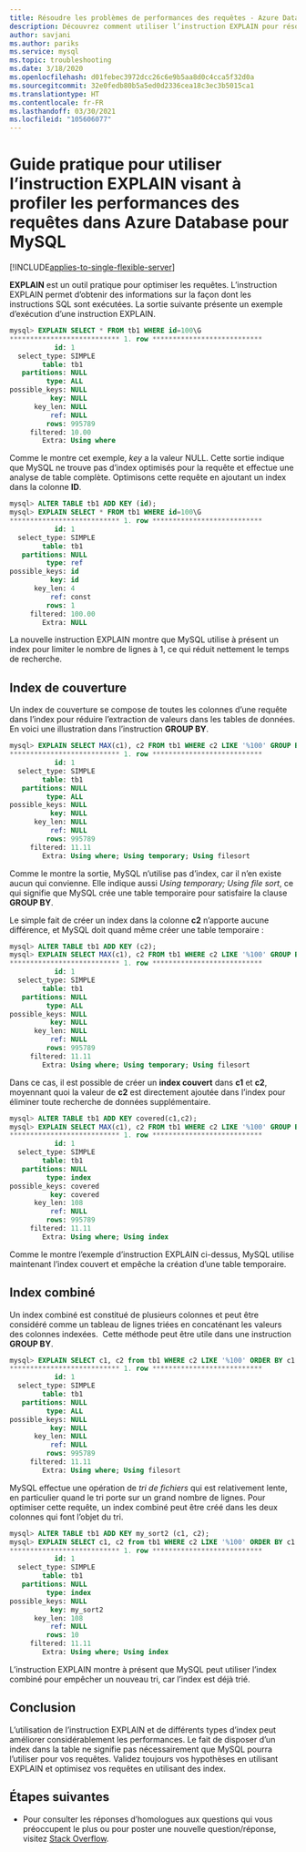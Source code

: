 ```yaml
---
title: Résoudre les problèmes de performances des requêtes - Azure Database pour MySQL
description: Découvrez comment utiliser l’instruction EXPLAIN pour résoudre les problèmes de performances des requêtes dans Azure Database pour MySQL.
author: savjani
ms.author: pariks
ms.service: mysql
ms.topic: troubleshooting
ms.date: 3/18/2020
ms.openlocfilehash: d01febec3972dcc26c6e9b5aa8d0c4cca5f32d0a
ms.sourcegitcommit: 32e0fedb80b5a5ed0d2336cea18c3ec3b5015ca1
ms.translationtype: HT
ms.contentlocale: fr-FR
ms.lasthandoff: 03/30/2021
ms.locfileid: "105606077"
---
```

# <a name="how-to-use-explain-to-profile-query-performance-in-azure-database-for-mysql"></a>Guide pratique pour utiliser l’instruction EXPLAIN visant à profiler les performances des requêtes dans Azure Database pour MySQL
[!INCLUDE[applies-to-single-flexible-server](includes/applies-to-single-flexible-server.md)]

**EXPLAIN** est un outil pratique pour optimiser les requêtes. L’instruction EXPLAIN permet d’obtenir des informations sur la façon dont les instructions SQL sont exécutées. La sortie suivante présente un exemple d’exécution d’une instruction EXPLAIN.

```sql
mysql> EXPLAIN SELECT * FROM tb1 WHERE id=100\G
*************************** 1. row ***************************
           id: 1
  select_type: SIMPLE
        table: tb1
   partitions: NULL
         type: ALL
possible_keys: NULL
          key: NULL
      key_len: NULL
          ref: NULL
         rows: 995789
     filtered: 10.00
        Extra: Using where
```

Comme le montre cet exemple, *key* a la valeur NULL. Cette sortie indique que MySQL ne trouve pas d’index optimisés pour la requête et effectue une analyse de table complète. Optimisons cette requête en ajoutant un index dans la colonne **ID**.

```sql
mysql> ALTER TABLE tb1 ADD KEY (id);
mysql> EXPLAIN SELECT * FROM tb1 WHERE id=100\G
*************************** 1. row ***************************
           id: 1
  select_type: SIMPLE
        table: tb1
   partitions: NULL
         type: ref
possible_keys: id
          key: id
      key_len: 4
          ref: const
         rows: 1
     filtered: 100.00
        Extra: NULL
```

La nouvelle instruction EXPLAIN montre que MySQL utilise à présent un index pour limiter le nombre de lignes à 1, ce qui réduit nettement le temps de recherche.
 
## <a name="covering-index"></a>Index de couverture
Un index de couverture se compose de toutes les colonnes d’une requête dans l’index pour réduire l’extraction de valeurs dans les tables de données. En voici une illustration dans l’instruction **GROUP BY**.
 
```sql
mysql> EXPLAIN SELECT MAX(c1), c2 FROM tb1 WHERE c2 LIKE '%100' GROUP BY c1\G
*************************** 1. row ***************************
           id: 1
  select_type: SIMPLE
        table: tb1
   partitions: NULL
         type: ALL
possible_keys: NULL
          key: NULL
      key_len: NULL
          ref: NULL
         rows: 995789
     filtered: 11.11
        Extra: Using where; Using temporary; Using filesort
```

Comme le montre la sortie, MySQL n’utilise pas d’index, car il n’en existe aucun qui convienne. Elle indique aussi *Using temporary; Using file sort*, ce qui signifie que MySQL crée une table temporaire pour satisfaire la clause **GROUP BY**.
 
Le simple fait de créer un index dans la colonne **c2** n’apporte aucune différence, et MySQL doit quand même créer une table temporaire :

```sql 
mysql> ALTER TABLE tb1 ADD KEY (c2);
mysql> EXPLAIN SELECT MAX(c1), c2 FROM tb1 WHERE c2 LIKE '%100' GROUP BY c1\G
*************************** 1. row ***************************
           id: 1
  select_type: SIMPLE
        table: tb1
   partitions: NULL
         type: ALL
possible_keys: NULL
          key: NULL
      key_len: NULL
          ref: NULL
         rows: 995789
     filtered: 11.11
        Extra: Using where; Using temporary; Using filesort
```

Dans ce cas, il est possible de créer un **index couvert** dans **c1** et **c2**, moyennant quoi la valeur de **c2** est directement ajoutée dans l’index pour éliminer toute recherche de données supplémentaire.

```sql 
mysql> ALTER TABLE tb1 ADD KEY covered(c1,c2);
mysql> EXPLAIN SELECT MAX(c1), c2 FROM tb1 WHERE c2 LIKE '%100' GROUP BY c1\G
*************************** 1. row ***************************
           id: 1
  select_type: SIMPLE
        table: tb1
   partitions: NULL
         type: index
possible_keys: covered
          key: covered
      key_len: 108
          ref: NULL
         rows: 995789
     filtered: 11.11
        Extra: Using where; Using index
```

Comme le montre l’exemple d’instruction EXPLAIN ci-dessus, MySQL utilise maintenant l’index couvert et empêche la création d’une table temporaire. 

## <a name="combined-index"></a>Index combiné
Un index combiné est constitué de plusieurs colonnes et peut être considéré comme un tableau de lignes triées en concaténant les valeurs des colonnes indexées.  Cette méthode peut être utile dans une instruction **GROUP BY**.

```sql
mysql> EXPLAIN SELECT c1, c2 from tb1 WHERE c2 LIKE '%100' ORDER BY c1 DESC LIMIT 10\G
*************************** 1. row ***************************
           id: 1
  select_type: SIMPLE
        table: tb1
   partitions: NULL
         type: ALL
possible_keys: NULL
          key: NULL
      key_len: NULL
          ref: NULL
         rows: 995789
     filtered: 11.11
        Extra: Using where; Using filesort
```

MySQL effectue une opération de *tri de fichiers* qui est relativement lente, en particulier quand le tri porte sur un grand nombre de lignes. Pour optimiser cette requête, un index combiné peut être créé dans les deux colonnes qui font l’objet du tri.

```sql 
mysql> ALTER TABLE tb1 ADD KEY my_sort2 (c1, c2);
mysql> EXPLAIN SELECT c1, c2 from tb1 WHERE c2 LIKE '%100' ORDER BY c1 DESC LIMIT 10\G
*************************** 1. row ***************************
           id: 1
  select_type: SIMPLE
        table: tb1
   partitions: NULL
         type: index
possible_keys: NULL
          key: my_sort2
      key_len: 108
          ref: NULL
         rows: 10
     filtered: 11.11
        Extra: Using where; Using index
```

L’instruction EXPLAIN montre à présent que MySQL peut utiliser l’index combiné pour empêcher un nouveau tri, car l’index est déjà trié.
 
## <a name="conclusion"></a>Conclusion
 
L’utilisation de l’instruction EXPLAIN et de différents types d’index peut améliorer considérablement les performances. Le fait de disposer d’un index dans la table ne signifie pas nécessairement que MySQL pourra l’utiliser pour vos requêtes. Validez toujours vos hypothèses en utilisant EXPLAIN et optimisez vos requêtes en utilisant des index.


## <a name="next-steps"></a>Étapes suivantes
- Pour consulter les réponses d’homologues aux questions qui vous préoccupent le plus ou pour poster une nouvelle question/réponse, visitez [Stack Overflow](https://stackoverflow.com/questions/tagged/azure-database-mysql).
